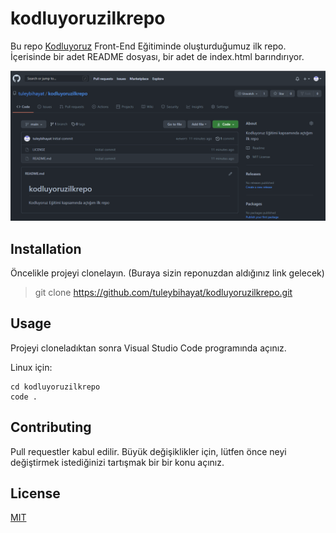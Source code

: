 # kodluyoruzilkrepo

Bu repo [Kodluyoruz](https://www.kodluyoruz.org/) Front-End Eğitiminde oluşturduğumuz ilk repo. İçerisinde bir adet README dosyası, bir adet de index.html barındırıyor.

![Proje Resmi](https://github.com/tuleybihayat/kodluyoruzilkrepo/blob/main/kodluyoruzilkrepo.png)

## Installation

Öncelikle projeyi clonelayın. (Buraya sizin reponuzdan aldığınız link gelecek)


>git clone https://github.com/tuleybihayat/kodluyoruzilkrepo.git

## Usage
Projeyi cloneladıktan sonra Visual Studio Code programında açınız.

Linux için:
```
cd kodluyoruzilkrepo
code .
```

## Contributing
Pull requestler kabul edilir. Büyük değişiklikler için, lütfen önce neyi değiştirmek istediğinizi tartışmak bir bir konu açınız.

## License
[MIT](https://opensource.org/licenses/MIT)